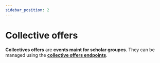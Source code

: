 ```yaml
---
sidebar_position: 2
---
```


# Collective offers

**Collectives offers** are **events maint for scholar groupes**. They can be managed using the **[collective offers endpoints](/rest-api#tag/Collective-offers)**.
